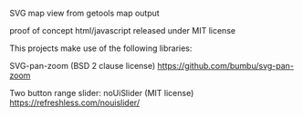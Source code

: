 SVG map view from getools map output

proof of concept html/javascript released under MIT license

This projects make use of the following libraries:

SVG-pan-zoom (BSD 2 clause license)
https://github.com/bumbu/svg-pan-zoom

Two button range slider: noUiSlider (MIT license)
https://refreshless.com/nouislider/